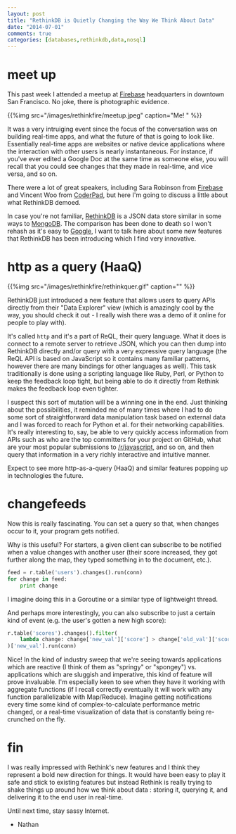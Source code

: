 ```yaml
---
layout: post
title: "RethinkDB is Quietly Changing the Way We Think About Data"
date: "2014-07-01"
comments: true
categories: [databases,rethinkdb,data,nosql]
---
```


# meet up

This past week I attended a meetup at [Firebase](http://firebase.io) headquarters in downtown San Francisco.  No joke, there is photographic evidence.

{{%img src="/images/rethinkfire/meetup.jpeg" caption="Me! " %}}

It was a very intruiging event since the focus of the conversation was on building real-time apps, and what the future of that is going to look like.  Essentially real-time apps are websites or native device applications where the interaction with other users is nearly instantaneous.  For instance, if you've ever edited a Google Doc at the same time as someone else, you will recall that you could see changes that they made in real-time, and vice versa, and so on.

There were a lot of great speakers, including Sara Robinson from [Firebase](http://firebase.io) and Vincent Woo from [CoderPad](http://coderpad.io), but here I'm going to discuss a little about what RethinkDB demoed.

In case you're not familiar, [RethinkDB](http://rethinkdb.com) is a JSON data store similar in some ways to [MongoDB](http://mongodb.com).  The comparison has been done to death so I won't rehash as it's easy to [Google](http://lmgtfy.com/?q=difference+between+rethinkdb+and+mongodb), I want to talk here about some new features that RethinkDB has been introducing which I find very innovative.

# http as a query (HaaQ)

{{%img src="/images/rethinkfire/rethinkquer.gif" caption="" %}}

RethinkDB just introduced a new feature that allows users to query APIs directly from their "Data Explorer" view (which is amazingly cool by the way, you should check it out - I really wish there was a demo of it online for people to play with).

It's called `http` and it's a part of ReQL, their query language.  What it does is connect to a remote server to retrieve JSON, which you can then dump into RethinkDB directly and/or query with a very expressive query language (the ReQL API is based on JavaScript so it contains many familiar patterns, however there are many bindings for other languages as well).  This task traditionally is done using a scripting language like Ruby, Perl, or Python to keep the feedback loop tight, but being able to do it directly from Rethink makes the feedback loop even tighter.

I suspect this sort of mutation will be a winning one in the end.  Just thinking about the possibilities, it reminded me of many times where I had to do some sort of straightforward data manipulation task based on external data and I was forced to reach for Python et al. for their networking capabilities.  It's really interesting to, say, be able to very quickly access information from APIs such as who are the top committers for your project on GitHub, what are your most popular submissions to [/r/javascript](http://reddit.com/r/javascript), and so on, and then query that information in a very richly interactive and intuitive manner.

Expect to see more http-as-a-query (HaaQ) and similar features popping up in technologies the future.

# changefeeds

Now this is really fascinating.  You can set a query so that, when changes occur to it, your program gets notified.

Why is this useful?  For starters, a given client can subscribe to be notified when a value changes with another user (their score increased, they got further along the map, they typed something in to the document, etc.).

```python
feed = r.table('users').changes().run(conn)
for change in feed:
    print change
```

I imagine doing this in a Goroutine or a similar type of lightweight thread.

And perhaps more interestingly, you can also subscribe to just a certain kind of event (e.g. the user's gotten a new high score):

```python
r.table('scores').changes().filter(
    lambda change: change['new_val']['score'] > change['old_val']['score']
)['new_val'].run(conn)
```

Nice!  In the kind of industry sweep that we're seeing towards applications which are reactive (I think of them as "springy" or "spongey") vs. applications which are sluggish and imperative, this kind of feature will prove invaluable.  I'm especially keen to see when they have it working with aggregate functions (if I recall correctly eventually it will work with any function parallelizable with Map/Reduce).  Imagine getting notifications every time some kind of complex-to-calculate performance metric changed, or a real-time visualization of data that is constantly being re-crunched on the fly.

# fin

I was really impressed with Rethink's new features and I think they represent a bold new direction for things.  It would have been easy to play it safe and stick to existing features but instead Rethink is really trying to shake things up around how we think about data : storing it, querying it, and delivering it to the end user in real-time.

Until next time, stay sassy Internet.

- Nathan
